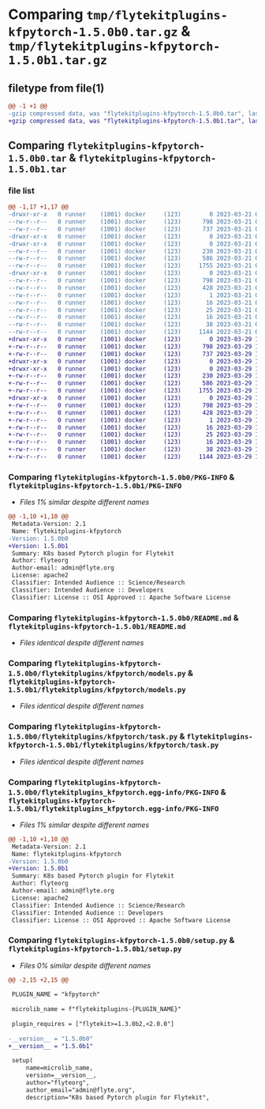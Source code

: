 # Comparing `tmp/flytekitplugins-kfpytorch-1.5.0b0.tar.gz` & `tmp/flytekitplugins-kfpytorch-1.5.0b1.tar.gz`

## filetype from file(1)

```diff
@@ -1 +1 @@
-gzip compressed data, was "flytekitplugins-kfpytorch-1.5.0b0.tar", last modified: Tue Mar 21 00:09:52 2023, max compression
+gzip compressed data, was "flytekitplugins-kfpytorch-1.5.0b1.tar", last modified: Wed Mar 29 18:58:40 2023, max compression
```

## Comparing `flytekitplugins-kfpytorch-1.5.0b0.tar` & `flytekitplugins-kfpytorch-1.5.0b1.tar`

### file list

```diff
@@ -1,17 +1,17 @@
-drwxr-xr-x   0 runner    (1001) docker     (123)        0 2023-03-21 00:09:52.092359 flytekitplugins-kfpytorch-1.5.0b0/
--rw-r--r--   0 runner    (1001) docker     (123)      798 2023-03-21 00:09:52.092359 flytekitplugins-kfpytorch-1.5.0b0/PKG-INFO
--rw-r--r--   0 runner    (1001) docker     (123)      737 2023-03-21 00:09:29.000000 flytekitplugins-kfpytorch-1.5.0b0/README.md
-drwxr-xr-x   0 runner    (1001) docker     (123)        0 2023-03-21 00:09:52.092359 flytekitplugins-kfpytorch-1.5.0b0/flytekitplugins/
-drwxr-xr-x   0 runner    (1001) docker     (123)        0 2023-03-21 00:09:52.092359 flytekitplugins-kfpytorch-1.5.0b0/flytekitplugins/kfpytorch/
--rw-r--r--   0 runner    (1001) docker     (123)      230 2023-03-21 00:09:29.000000 flytekitplugins-kfpytorch-1.5.0b0/flytekitplugins/kfpytorch/__init__.py
--rw-r--r--   0 runner    (1001) docker     (123)      586 2023-03-21 00:09:29.000000 flytekitplugins-kfpytorch-1.5.0b0/flytekitplugins/kfpytorch/models.py
--rw-r--r--   0 runner    (1001) docker     (123)     1755 2023-03-21 00:09:29.000000 flytekitplugins-kfpytorch-1.5.0b0/flytekitplugins/kfpytorch/task.py
-drwxr-xr-x   0 runner    (1001) docker     (123)        0 2023-03-21 00:09:52.092359 flytekitplugins-kfpytorch-1.5.0b0/flytekitplugins_kfpytorch.egg-info/
--rw-r--r--   0 runner    (1001) docker     (123)      798 2023-03-21 00:09:52.000000 flytekitplugins-kfpytorch-1.5.0b0/flytekitplugins_kfpytorch.egg-info/PKG-INFO
--rw-r--r--   0 runner    (1001) docker     (123)      428 2023-03-21 00:09:52.000000 flytekitplugins-kfpytorch-1.5.0b0/flytekitplugins_kfpytorch.egg-info/SOURCES.txt
--rw-r--r--   0 runner    (1001) docker     (123)        1 2023-03-21 00:09:52.000000 flytekitplugins-kfpytorch-1.5.0b0/flytekitplugins_kfpytorch.egg-info/dependency_links.txt
--rw-r--r--   0 runner    (1001) docker     (123)       16 2023-03-21 00:09:52.000000 flytekitplugins-kfpytorch-1.5.0b0/flytekitplugins_kfpytorch.egg-info/namespace_packages.txt
--rw-r--r--   0 runner    (1001) docker     (123)       25 2023-03-21 00:09:52.000000 flytekitplugins-kfpytorch-1.5.0b0/flytekitplugins_kfpytorch.egg-info/requires.txt
--rw-r--r--   0 runner    (1001) docker     (123)       16 2023-03-21 00:09:52.000000 flytekitplugins-kfpytorch-1.5.0b0/flytekitplugins_kfpytorch.egg-info/top_level.txt
--rw-r--r--   0 runner    (1001) docker     (123)       38 2023-03-21 00:09:52.092359 flytekitplugins-kfpytorch-1.5.0b0/setup.cfg
--rw-r--r--   0 runner    (1001) docker     (123)     1144 2023-03-21 00:09:46.000000 flytekitplugins-kfpytorch-1.5.0b0/setup.py
+drwxr-xr-x   0 runner    (1001) docker     (123)        0 2023-03-29 18:58:40.456243 flytekitplugins-kfpytorch-1.5.0b1/
+-rw-r--r--   0 runner    (1001) docker     (123)      798 2023-03-29 18:58:40.452243 flytekitplugins-kfpytorch-1.5.0b1/PKG-INFO
+-rw-r--r--   0 runner    (1001) docker     (123)      737 2023-03-29 18:58:20.000000 flytekitplugins-kfpytorch-1.5.0b1/README.md
+drwxr-xr-x   0 runner    (1001) docker     (123)        0 2023-03-29 18:58:40.452243 flytekitplugins-kfpytorch-1.5.0b1/flytekitplugins/
+drwxr-xr-x   0 runner    (1001) docker     (123)        0 2023-03-29 18:58:40.452243 flytekitplugins-kfpytorch-1.5.0b1/flytekitplugins/kfpytorch/
+-rw-r--r--   0 runner    (1001) docker     (123)      230 2023-03-29 18:58:20.000000 flytekitplugins-kfpytorch-1.5.0b1/flytekitplugins/kfpytorch/__init__.py
+-rw-r--r--   0 runner    (1001) docker     (123)      586 2023-03-29 18:58:20.000000 flytekitplugins-kfpytorch-1.5.0b1/flytekitplugins/kfpytorch/models.py
+-rw-r--r--   0 runner    (1001) docker     (123)     1755 2023-03-29 18:58:20.000000 flytekitplugins-kfpytorch-1.5.0b1/flytekitplugins/kfpytorch/task.py
+drwxr-xr-x   0 runner    (1001) docker     (123)        0 2023-03-29 18:58:40.452243 flytekitplugins-kfpytorch-1.5.0b1/flytekitplugins_kfpytorch.egg-info/
+-rw-r--r--   0 runner    (1001) docker     (123)      798 2023-03-29 18:58:40.000000 flytekitplugins-kfpytorch-1.5.0b1/flytekitplugins_kfpytorch.egg-info/PKG-INFO
+-rw-r--r--   0 runner    (1001) docker     (123)      428 2023-03-29 18:58:40.000000 flytekitplugins-kfpytorch-1.5.0b1/flytekitplugins_kfpytorch.egg-info/SOURCES.txt
+-rw-r--r--   0 runner    (1001) docker     (123)        1 2023-03-29 18:58:40.000000 flytekitplugins-kfpytorch-1.5.0b1/flytekitplugins_kfpytorch.egg-info/dependency_links.txt
+-rw-r--r--   0 runner    (1001) docker     (123)       16 2023-03-29 18:58:40.000000 flytekitplugins-kfpytorch-1.5.0b1/flytekitplugins_kfpytorch.egg-info/namespace_packages.txt
+-rw-r--r--   0 runner    (1001) docker     (123)       25 2023-03-29 18:58:40.000000 flytekitplugins-kfpytorch-1.5.0b1/flytekitplugins_kfpytorch.egg-info/requires.txt
+-rw-r--r--   0 runner    (1001) docker     (123)       16 2023-03-29 18:58:40.000000 flytekitplugins-kfpytorch-1.5.0b1/flytekitplugins_kfpytorch.egg-info/top_level.txt
+-rw-r--r--   0 runner    (1001) docker     (123)       38 2023-03-29 18:58:40.456243 flytekitplugins-kfpytorch-1.5.0b1/setup.cfg
+-rw-r--r--   0 runner    (1001) docker     (123)     1144 2023-03-29 18:58:35.000000 flytekitplugins-kfpytorch-1.5.0b1/setup.py
```

### Comparing `flytekitplugins-kfpytorch-1.5.0b0/PKG-INFO` & `flytekitplugins-kfpytorch-1.5.0b1/PKG-INFO`

 * *Files 1% similar despite different names*

```diff
@@ -1,10 +1,10 @@
 Metadata-Version: 2.1
 Name: flytekitplugins-kfpytorch
-Version: 1.5.0b0
+Version: 1.5.0b1
 Summary: K8s based Pytorch plugin for Flytekit
 Author: flyteorg
 Author-email: admin@flyte.org
 License: apache2
 Classifier: Intended Audience :: Science/Research
 Classifier: Intended Audience :: Developers
 Classifier: License :: OSI Approved :: Apache Software License
```

### Comparing `flytekitplugins-kfpytorch-1.5.0b0/README.md` & `flytekitplugins-kfpytorch-1.5.0b1/README.md`

 * *Files identical despite different names*

### Comparing `flytekitplugins-kfpytorch-1.5.0b0/flytekitplugins/kfpytorch/models.py` & `flytekitplugins-kfpytorch-1.5.0b1/flytekitplugins/kfpytorch/models.py`

 * *Files identical despite different names*

### Comparing `flytekitplugins-kfpytorch-1.5.0b0/flytekitplugins/kfpytorch/task.py` & `flytekitplugins-kfpytorch-1.5.0b1/flytekitplugins/kfpytorch/task.py`

 * *Files identical despite different names*

### Comparing `flytekitplugins-kfpytorch-1.5.0b0/flytekitplugins_kfpytorch.egg-info/PKG-INFO` & `flytekitplugins-kfpytorch-1.5.0b1/flytekitplugins_kfpytorch.egg-info/PKG-INFO`

 * *Files 1% similar despite different names*

```diff
@@ -1,10 +1,10 @@
 Metadata-Version: 2.1
 Name: flytekitplugins-kfpytorch
-Version: 1.5.0b0
+Version: 1.5.0b1
 Summary: K8s based Pytorch plugin for Flytekit
 Author: flyteorg
 Author-email: admin@flyte.org
 License: apache2
 Classifier: Intended Audience :: Science/Research
 Classifier: Intended Audience :: Developers
 Classifier: License :: OSI Approved :: Apache Software License
```

### Comparing `flytekitplugins-kfpytorch-1.5.0b0/setup.py` & `flytekitplugins-kfpytorch-1.5.0b1/setup.py`

 * *Files 0% similar despite different names*

```diff
@@ -2,15 +2,15 @@
 
 PLUGIN_NAME = "kfpytorch"
 
 microlib_name = f"flytekitplugins-{PLUGIN_NAME}"
 
 plugin_requires = ["flytekit>=1.3.0b2,<2.0.0"]
 
-__version__ = "1.5.0b0"
+__version__ = "1.5.0b1"
 
 setup(
     name=microlib_name,
     version=__version__,
     author="flyteorg",
     author_email="admin@flyte.org",
     description="K8s based Pytorch plugin for Flytekit",
```

